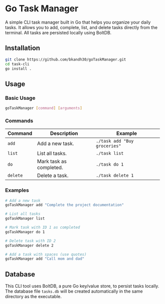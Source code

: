 # Go Task Manager

A simple CLI task manager built in Go that helps you organize your daily tasks. It allows you to add, complete, list, and delete tasks directly from the terminal. All tasks are persisted locally using BoltDB.

## Installation

```bash
git clone https://github.com/bkandh30/goTaskManager.git
cd task-cli
go install .
```

## Usage

### Basic Usage

```bash
goTaskManager [command] [arguments]
```

### Commands

| Command  | Description             | Example                      |
| -------- | ----------------------- | ---------------------------- |
| `add`    | Add a new task.         | `./task add "Buy groceries"` |
| `list`   | List all tasks.         | `./task list`                |
| `do`     | Mark task as completed. | `./task do 1`                |
| `delete` | Delete a task.          | `./task delete 1`            |

### Examples

```bash
# Add a new task
goTaskManager add "Complete the project documentation"

# List all tasks
goTaskManager list

# Mark task with ID 1 as completed
goTaskManager do 1

# Delete task with ID 2
goTaskManager delete 2

# Add a task with spaces (use quotes)
goTaskManager add "Call mom and dad"
```

## Database

This CLI tool uses BoltDB, a pure Go key/value store, to persist tasks locally. The database file `tasks.db` will be created automatically in the same directory as the executable.
